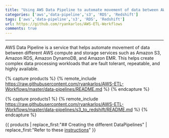 ```yaml
---
title: "Using AWS Data Pipeline to automate movement of data between AWS services"
categories: ['aws','data-pipeline','s3', 'RDS', 'Redshift']
tags: ['aws','data-pipeline','s3', 'RDS', 'Redshift']
url: https://github.com/ryankarlos/AWS-ETL-Workflows
comments: true
---
```

___

AWS Data Pipeline is a service that helps automate movement of data between different AWS compute and storage services such as Amazon S3, Amazon RDS, Amazon DynamoDB, and Amazon EMR.
This helps create complex data processing workloads that are fault tolerant, repeatable, and highly available.

{% capture products %}
{% remote_include https://raw.githubusercontent.com/ryankarlos/AWS-ETL-Workflows/master/data-pipelines/README.md %}
{% endcapture %}

{% capture products1 %}
{% remote_include https://raw.githubusercontent.com/ryankarlos/AWS-ETL-Workflows/master/data-pipelines/s3_to_redshift/README.md %}
{% endcapture %}


{{ products | replace_first:"## Creating the different DataPipelines" | replace_first:"Refer to these [instructions](s3_to_redshift)"  }}



